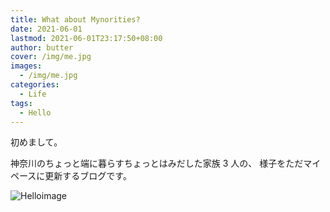```yaml
---
title: What about Mynorities?
date: 2021-06-01
lastmod: 2021-06-01T23:17:50+08:00
author: butter
cover: /img/me.jpg
images:
  - /img/me.jpg
categories:
  - Life
tags:
  - Hello
---
```


初めまして。

<!--more-->

神奈川のちょっと端に暮らすちょっとはみだした家族 3 人の、
様子をただマイペースに更新するブログです。

![Helloimage](https://images.unsplash.com/photo-1621784306632-6869d1fb07e8?ixid=MnwxMjA3fDB8MHxwaG90by1wYWdlfHx8fGVufDB8fHx8&ixlib=rb-1.2.1&auto=format&fit=crop&w=1650&q=80)
